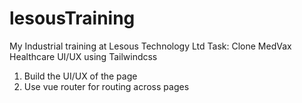 # lesousTraining
My Industrial training at Lesous Technology Ltd
Task: Clone MedVax Healthcare UI/UX using Tailwindcss
1. Build the UI/UX of the page
2. Use vue router for routing across pages
